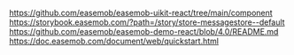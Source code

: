 https://github.com/easemob/easemob-uikit-react/tree/main/component
https://storybook.easemob.com/?path=/story/store-messagestore--default
https://github.com/easemob/easemob-demo-react/blob/4.0/README.md
https://doc.easemob.com/document/web/quickstart.html
